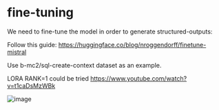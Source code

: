 # fine-tuning
We need to fine-tune the model in order to generate structured-outputs:

Follow this guide:
https://huggingface.co/blog/nroggendorff/finetune-mistral

Use b-mc2/sql-create-context dataset as an example.


LORA RANK=1 could be tried
https://www.youtube.com/watch?v=t1caDsMzWBk

![image](https://github.com/user-attachments/assets/d1d65efa-d73a-40c1-bc60-3d68da91af7f)

